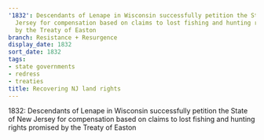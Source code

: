 ```yaml
---
'1832': Descendants of Lenape in Wisconsin successfully petition the State of New
  Jersey for compensation based on claims to lost fishing and hunting rights promised
  by the Treaty of Easton
branch: Resistance + Resurgence
display_date: 1832
sort_date: 1832
tags:
- state governments
- redress
- treaties
title: Recovering NJ land rights
---
```


1832: Descendants of Lenape in Wisconsin successfully petition the State of New Jersey for compensation based on claims to lost fishing and hunting rights promised by the Treaty of Easton